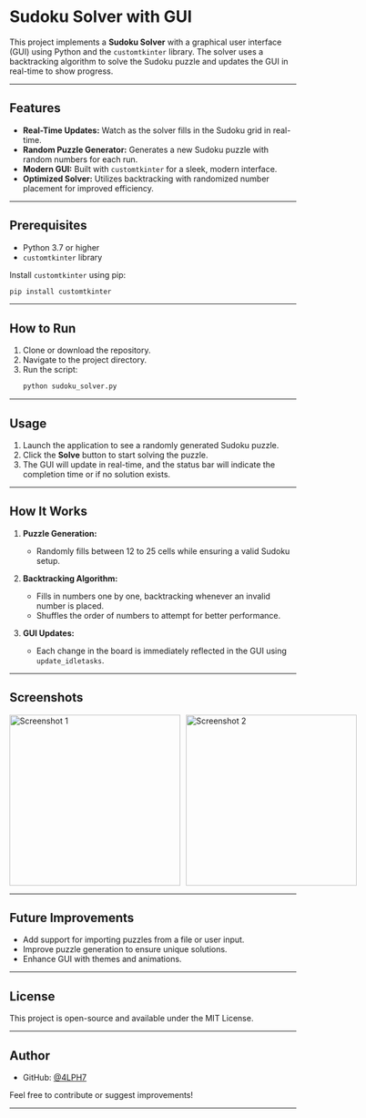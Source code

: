 
# Sudoku Solver with GUI

 This project implements a **Sudoku Solver** with a graphical user interface (GUI) using Python and the `customtkinter` library. The solver uses a backtracking algorithm to solve the Sudoku puzzle and updates the GUI in real-time to show progress.

---

## Features

- **Real-Time Updates:** Watch as the solver fills in the Sudoku grid in real-time.
- **Random Puzzle Generator:** Generates a new Sudoku puzzle with random numbers for each run.
- **Modern GUI:** Built with `customtkinter` for a sleek, modern interface.
- **Optimized Solver:** Utilizes backtracking with randomized number placement for improved efficiency.

---

## Prerequisites

- Python 3.7 or higher
- `customtkinter` library

Install `customtkinter` using pip:
```bash
pip install customtkinter
```

---

## How to Run

1. Clone or download the repository.
2. Navigate to the project directory.
3. Run the script:
   ```bash
   python sudoku_solver.py
   ```

---

## Usage

1. Launch the application to see a randomly generated Sudoku puzzle.
2. Click the **Solve** button to start solving the puzzle.
3. The GUI will update in real-time, and the status bar will indicate the completion time or if no solution exists.

---

## How It Works

1. **Puzzle Generation:**
   - Randomly fills between 12 to 25 cells while ensuring a valid Sudoku setup.

2. **Backtracking Algorithm:**
   - Fills in numbers one by one, backtracking whenever an invalid number is placed.
   - Shuffles the order of numbers to attempt for better performance.

3. **GUI Updates:**
   - Each change in the board is immediately reflected in the GUI using `update_idletasks`.

---

## Screenshots

<div style="display: flex;">
  <img src="https://github.com/user-attachments/assets/6c116516-95d2-402f-98c3-b8ff6ac7ecd0" alt="Screenshot 1" width="300" style="margin-right: 10px;">
  <img src="https://github.com/user-attachments/assets/d998c01e-90d2-41b0-8993-0ae125d2a07e" alt="Screenshot 2" width="300">
</div>

---

## Future Improvements

- Add support for importing puzzles from a file or user input.
- Improve puzzle generation to ensure unique solutions.
- Enhance GUI with themes and animations.

---

## License

This project is open-source and available under the MIT License.

---

## Author

- GitHub: [@4LPH7](https://github.com/4LPH7)

Feel free to contribute or suggest improvements!

---
